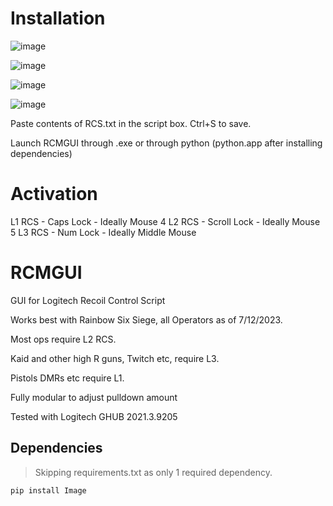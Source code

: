 # Installation

![image](https://github.com/addievo/RCMGUI/assets/38064122/7e67768d-2814-437f-b5ea-df9df2c5f507)

![image](https://github.com/addievo/RCMGUI/assets/38064122/b9a21bd6-79d1-40e6-a74b-4a262e94a74c)

![image](https://github.com/addievo/RCMGUI/assets/38064122/d652ba45-31ac-4026-8e2d-c6d781c61ad9)

![image](https://github.com/addievo/RCMGUI/assets/38064122/660b163a-3f6b-4a3d-a98b-ba82adb73378)


Paste contents of RCS.txt in the script box. 
Ctrl+S to save.

Launch RCMGUI through .exe or through python (python.app after installing dependencies)

# Activation

L1 RCS - Caps Lock - Ideally Mouse 4
L2 RCS - Scroll Lock - Ideally Mouse 5
L3 RCS - Num Lock - Ideally Middle Mouse 

# RCMGUI

GUI for Logitech Recoil Control Script

Works best with Rainbow Six Siege, all Operators as of 7/12/2023. 

Most ops require L2 RCS.

Kaid and other high R guns, Twitch etc, require L3.

Pistols DMRs etc require L1.

Fully modular to adjust pulldown amount

Tested with Logitech GHUB 2021.3.9205

## Dependencies

> Skipping requirements.txt as only 1 required dependency.

```py
pip install Image
```
